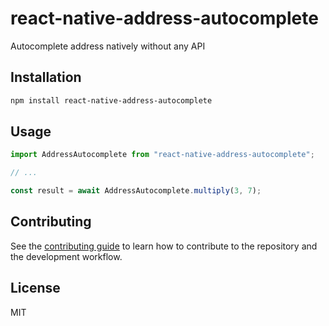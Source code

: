 # react-native-address-autocomplete

Autocomplete address natively without any API

## Installation

```sh
npm install react-native-address-autocomplete
```

## Usage

```js
import AddressAutocomplete from "react-native-address-autocomplete";

// ...

const result = await AddressAutocomplete.multiply(3, 7);
```

## Contributing

See the [contributing guide](CONTRIBUTING.md) to learn how to contribute to the repository and the development workflow.

## License

MIT
